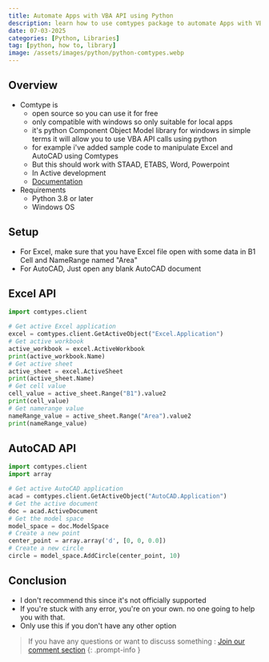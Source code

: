 ```yaml
---
title: Automate Apps with VBA API using Python
description: learn how to use comtypes package to automate Apps with VBA API
date: 07-03-2025
categories: [Python, Libraries]
tag: [python, how to, library]
image: /assets/images/python/python-comtypes.webp
---
```


## Overview
- Comtype is
  - open source so you can use it for free
  - only compatible with windows so only suitable for local apps
  - it's python Component Object Model library for windows in simple terms it will allow you to use VBA API calls using python
  - for example i've added sample code to manipulate Excel and AutoCAD using Comtypes
  - But this should work with STAAD, ETABS, Word, Powerpoint 
  - In Active development
  - [Documentation](https://comtypes.readthedocs.io/en/stable/)
- Requirements
  - Python 3.8 or later
  - Windows OS

## Setup
- For Excel, make sure that you have Excel file open with some data in B1 Cell and NameRange named "Area"
- For AutoCAD, Just open any blank AutoCAD document

## Excel API
```python
import comtypes.client

# Get active Excel application
excel = comtypes.client.GetActiveObject("Excel.Application")
# Get active workbook
active_workbook = excel.ActiveWorkbook
print(active_workbook.Name)
# Get active sheet
active_sheet = excel.ActiveSheet
print(active_sheet.Name)
# Get cell value
cell_value = active_sheet.Range("B1").value2
print(cell_value)
# Get namerange value
nameRange_value = active_sheet.Range("Area").value2
print(nameRange_value)
```

## AutoCAD API
```python
import comtypes.client
import array

# Get active AutoCAD application
acad = comtypes.client.GetActiveObject("AutoCAD.Application")
# Get the active document
doc = acad.ActiveDocument
# Get the model space
model_space = doc.ModelSpace
# Create a new point
center_point = array.array('d', [0, 0, 0.0])
# Create a new circle
circle = model_space.AddCircle(center_point, 10)
```

## Conclusion
- I don't recommend this since it's not officially supported
- If you're stuck with any error, you're on your own. no one going to help you with that.
- Only use this if you don't have any other option


> If you have any questions or want to discuss something : [Join our comment section](https://www.reddit.com/r/NodesAutomations/comments/1ja77t7/automate_apps_with_vba_api_using_python_nodes/)
{: .prompt-info }